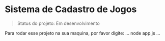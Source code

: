 <h1>Sistema de Cadastro de Jogos</h1>

> Status do projeto: Em desenvolvimento

Para rodar esse projeto na sua maquina, por favor digite:
...
node app.js
...
